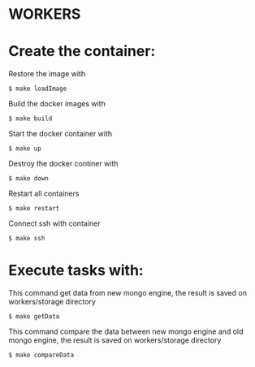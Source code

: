 # WORKERS


Create the container:
=====================

Restore the image with

~~~~
$ make loadImage
~~~~

Build the docker images with

~~~~
$ make build
~~~~

Start the docker container with

~~~~
$ make up
~~~~

Destroy the docker continer with

~~~~
$ make down
~~~~

Restart all containers

~~~~
$ make restart
~~~~

Connect ssh with container

~~~~
$ make ssh
~~~~


Execute tasks with:
===================

This command get data from new mongo engine, the result is saved on workers/storage directory

~~~~
$ make getData
~~~~

This command compare the data between new mongo engine and old mongo engine, the result is saved on workers/storage directory

~~~~
$ make compareData
~~~~